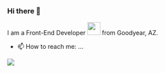 ### Hi there 👋
I am a Front-End Developer <img src="https://media.giphy.com/media/WUlplcMpOCEmTGBtBW/giphy.gif" width="30"> from Goodyear, AZ.

- 📫 How to reach me: ...
<div id="badges">
<a href="https://www.linkedin.com/in/kristopher-eaton-ab943ba9"><img src="https://img.shields.io/badge/LinkedIn-blue?logo=linkedin&logoColor=white&style=for-the-badge"/></a>
</div>
<!--
**KristopherEaton/KristopherEaton** is a ✨ _special_ ✨ repository because its `README.md` (this file) appears on your GitHub profile.

Here are some ideas to get you started:

- 🔭 I’m currently working on ...
- 🌱 I’m currently learning ...
- 👯 I’m looking to collaborate on ...
- 🤔 I’m looking for help with ...
- 💬 Ask me about ...
- 📫 How to reach me: ...
- 😄 Pronouns: ...
- ⚡ Fun fact: ...
-->
